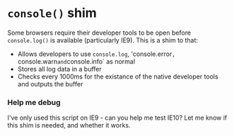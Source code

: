 `console()` shim
============

Some browsers require their developer tools to be open before `console.log()` is available (particularly IE9). This is a shim to that:

* Allows developers to use `console.log`, 'console.error`, `console.warn` and `console.info` as normal
* Stores all log data in a buffer
* Checks every 1000ms for the existance of the native developer tools and outputs the buffer

### Help me debug ###

I've only used this script on IE9 - can you help me test IE10? Let me know if this shim is needed, and whether it works.
